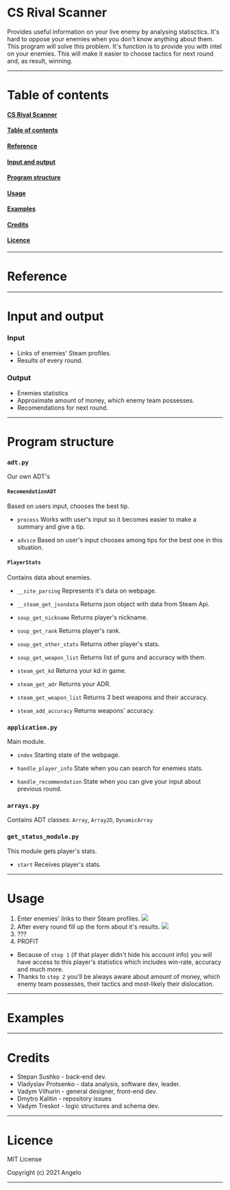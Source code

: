 # CS Rival Scanner
Provides useful information on your live enemy by analysing statisctics. It's hard to oppose your enemies when you don't know anything about them. This program will solve this problem. It's function is to provide you with intel on your enemies. This will make it easier to choose tactics for next round and, as result, winning.

***

# Table of contents
#### [CS Rival Scanner](#cs-rival-scanner)

#### [Table of contents](#table-of-contents)

#### [Reference](#reference)

#### [Input and output](#input-and-output)

#### [Program structure](#program-structure)

#### [Usage](#usage)

#### [Examples](#examples)

#### [Credits](#credits)

#### [Licence](#licence)

***

# Reference

***

# Input and output
### Input
* Links of enemies' Steam profiles.
* Results of every round.
### Output
* Enemies statistics
* Approximate amount of money, which enemy team possesses.
* Recomendations for next round.

***

# Program structure
### `adt.py`
Our own ADT's
#### `RecomendationADT`
Based on users input, chooses the best tip.

* `process`
Works with user's input so it becomes easier to make a summary and give a tip.

* `advice`
Based on user's input chooses among tips for the best one in this situation.

#### `PlayerStats`
Contains data about enemies.
* `__site_parsing`
Represents it's data on webpage.

* `__steam_get_jsondata`
Returns json object with data from Steam Api.

* `soup_get_nickname`
Returns player's nickname.

* `soup_get_rank`
Returns player's rank.

* `soup_get_other_stats`
Returns other player's stats.

* `soup_get_weapon_list`
Returns list of guns and accuracy with them.

* `steam_get_kd`
Returns your kd in game.

* `steam_get_adr`
Returns your ADR.

* `steam_get_weapon_list`
Returns 3 best weapons and their accuracy.

* `steam_add_accuracy`
Returns weapons' accuracy.

### `application.py`
Main module.

* `index`
Starting state of the webpage.

* `handle_player_info`
State when you can search for enemies stats.

* `handle_recommendation`
State when you can give your input about previous round.

### `arrays.py`
Contains ADT classes: `Array`, `Array2D`, `DynamicArray`

### `get_status_module.py`
This module gets player's stats.

* `start`
Receives player's stats.

***

# Usage
1. Enter enemies' links to their Steam profiles.
![](https://github.com/just1ce415/CS_rival_scanner/blob/main/images/site_1.jpg)
2. After every round fill up the form about it's results.
![](https://github.com/just1ce415/CS_rival_scanner/blob/main/images/site_4.jpg)
3. ???
4. PROFIT

* Because of `step 1` (if that player didn't hide his account info) you will have access to this player's statistics which includes win-rate, accuracy and much more.
* Thanks to `step 2` you'll be always aware about amount of money, which enemy team possesses, their tactics and most-likely their dislocation.

***

# Examples

***

# Credits
* Stepan Sushko - back-end dev.
* Vladyslav Protsenko - data analysis, software dev, leader.
* Vadym Vilhurin - general designer, front-end dev.
* Dmytro Kalitin - repository issues
* Vadym Treskot - logic structures and schema dev.

***

# Licence
MIT License

Copyright (c) 2021 Angelo

***
